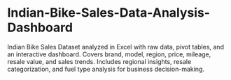 # Indian-Bike-Sales-Data-Analysis-Dashboard
Indian Bike Sales Dataset analyzed in Excel with raw data, pivot tables, and an interactive dashboard. Covers brand, model, region, price, mileage, resale value, and sales trends. Includes regional insights, resale categorization, and fuel type analysis for business decision-making.
